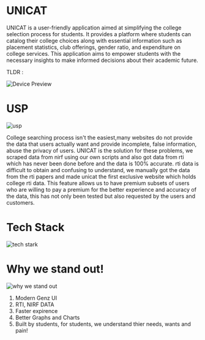 # UNICAT
UNICAT is a user-friendly application aimed at simplifying the college selection process for students. It provides a platform where students can catalog their college choices along with essential information such as placement statistics, club offerings, gender ratio, and expenditure on college services. This application aims to empower students with the necessary insights to make informed decisions about their academic future.

TLDR : 

![Device Preview](https://github.com/kewkartik/unicat/assets/108450560/348e979a-3f3e-4f2f-a96c-71c6d70315ad)

# USP
![usp](https://github.com/kewkartik/unicat/assets/108450560/d83f4ab2-4b41-4b82-b158-aa41427e31be)

College searching process isn't the easiest,many websites do not provide the data that users actually want and provide incomplete, false information, abuse the privacy of users. UNICAT is the solution for these problems, we scraped data from nirf using our own scripts and also got data from rti which has never been done before and the data is 100% accurate. rti data is difficult to obtain and confusing to understand, we manually got the data from the rti papers and made unicat the first exclusive website which holds college rti data. This feature allows us to have premium subsets of users who are willing to pay a premium for the better experience and accuracy of the data, this has not only been tested but also requested by the users and customers.

# Tech Stack

![tech stark](https://github.com/kewkartik/unicat/assets/108450560/9ba5be32-4017-4440-8eb2-bf10a6d96077)

# Why we stand out!
![why we stand out](https://github.com/kewkartik/unicat/assets/108450560/269cfdd2-483c-4beb-bb71-6ce9d8e42352)

1. Modern Genz UI
2. RTI, NIRF DATA
3. Faster expirence
4. Better Graphs and Charts
5. Built by students, for students, we understand thier needs, wants and pain!
